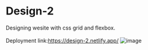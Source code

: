 # Design-2
Designing wesite with css grid and flexbox. <br><br>
Deployment link:https://design-2.netlify.app/
![image](https://github.com/aradhya-kanth/Design-2/assets/110767659/10f6b2fb-2d10-4b7b-84f5-85c363d38c35)

